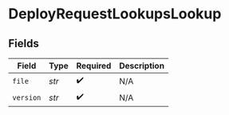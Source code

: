 # DeployRequestLookupsLookup


## Fields

| Field              | Type               | Required           | Description        |
| ------------------ | ------------------ | ------------------ | ------------------ |
| `file`             | *str*              | :heavy_check_mark: | N/A                |
| `version`          | *str*              | :heavy_check_mark: | N/A                |